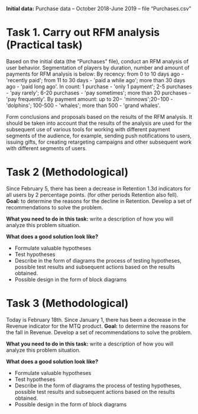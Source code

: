 **Initial data:**
Purchase data – October 2018-June 2019 – file “Purchases.csv”

# Task 1. Carry out RFM analysis (Practical task)

Based on the initial data (the “Purchases” file), conduct an RFM analysis of user behavior.
Segmentation of players by duration, number and amount of payments for RFM analysis is below:
By recency:
from 0 to 10 days ago - 'recently paid'; from 11 to 30 days - 'paid a while ago'; more than 30 days ago - 'paid long ago'.
In count:
1 purchase - 'only 1 payment'; 2-5 purchases - 'pay rarely'; 6-20 purchases - 'pay sometimes'; more than 20 purchases - 'pay frequently'.
By payment amount:
up to 20− 'minnows';20−100 - 'dolphins'; 100-500 - 'whales'; more than 500 - 'grand whales'.

Form conclusions and proposals based on the results of the RFM analysis.
It should be taken into account that the results of the analysis are used for the subsequent use of various tools for working with different payment segments of the audience, for example, sending push notifications to users, issuing gifts, for creating retargeting campaigns and other subsequent work with different segments of users.

# Task 2 (Methodological)
Since February 5, there has been a decrease in Retention 1.3d indicators for all users by 2 percentage points. (for other periods Retention also fell).
**Goal:** to determine the reasons for the decline in Retention. Develop a set of recommendations to solve the problem.

**What you need to do in this task:** write a description of how you will analyze this problem situation.

**What does a good solution look like?**
- Formulate valuable hypotheses
- Test hypotheses
- Describe in the form of diagrams the process of testing hypotheses, possible test results and subsequent actions based on the results obtained.
- Possible design in the form of block diagrams

# Task 3 (Methodological)
Today is February 18th. Since January 1, there has been a decrease in the Revenue indicator for the MTQ product.
**Goal:** to determine the reasons for the fall in Revenue. Develop a set of recommendations to solve the problem.

**What you need to do in this task:** write a description of how you will analyze this problem situation.

**What does a good solution look like?**
- Formulate valuable hypotheses
- Test hypotheses
- Describe in the form of diagrams the process of testing hypotheses, possible test results and subsequent actions based on the results obtained.
- Possible design in the form of block diagrams

